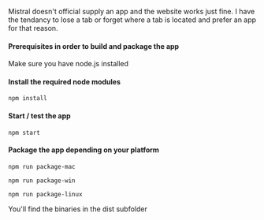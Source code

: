 Mistral doesn't official supply an app and the website works just fine. I have the tendancy to lose a tab or forget where a tab is located and prefer an app for that reason.

#### Prerequisites in order to build and package the app
Make sure you have node.js installed

#### Install the required node modules
`npm install`

#### Start / test the app
`npm start`

#### Package the app depending on your platform
`npm run package-mac`

`npm run package-win`

`npm run package-linux`

You'll find the binaries in the dist subfolder